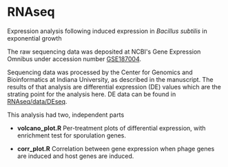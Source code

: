 # RNAseq
Expression analysis following induced expression in *Bacillus subtilis* in exponential growth

The raw sequencing data was deposited at NCBI's Gene Expression Omnibus under accession number [GSE187004](https://www.ncbi.nlm.nih.gov/geo/query/acc.cgi?acc=GSE187004).

Sequencing data was processed by the Center for Genomics and Bioinformatics at Indiana University, as described in the manuscript. The results of that analysis are differential expression (DE) values which are the strating point for the analysis here. DE data can be found in [RNAseq/data/DEseq](RNAseq/data/DEseq).

This analysis had two, independent parts


* **volcano_plot.R**
Per-treatment plots of differential expression, with enrichment test for sporulation genes. 

* **corr_plot.R**
Correlation between gene expression when phage genes are induced and host genes are induced.
